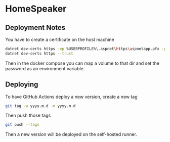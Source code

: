 # HomeSpeaker

## Deployment Notes

You have to create a certificate on the host machine

```bash
dotnet dev-certs https -ep %USERPROFILE%\.aspnet\https\aspnetapp.pfx -p $CREDENTIAL_PLACEHOLDER$
dotnet dev-certs https --trust
```

Then in the docker compose you can map a volume to that dir and set the password as an environment variable.

## Deploying

To have GitHub Actions deploy a new version, create a new tag

```bash
git tag -a yyyy.m.d -m yyyy.m.d
```

Then push those tags

```bash
git push --tags
```  

Then a new version will be deployed on the self-hosted runner.
